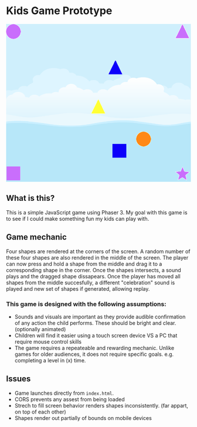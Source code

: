# Kids Game Prototype
![](game.png)

## What is this?
This is a simple JavaScript game using Phaser 3. My goal with this game is to see if I could make something fun my kids can play with.

## Game mechanic
Four shapes are rendered at the corners of the screen.
A random number of these four shapes are also rendered in the middle of the screen. The player can now press and hold a shape from the middle and drag it to a corresponding shape in the corner. Once the shapes intersects, a sound plays and the dragged shape dissapears. Once the player has moved all shapes from the middle succesfully, a different "celebration" sound is played and new set of shapes if generated, allowing replay.

### This game is designed with the following assumptions:
- Sounds and visuals are important as they provide audible confirmation of any action the child performs. These should be bright and clear. (optionally animated)
- Children will find it easier using a touch screen device VS a PC that require mouse control skills
- The game requires a repeateable and rewarding mechanic. Unlike games for older audiences, it does not require specific goals. e.g. completing a level in (x) time.

## Issues
- Game launches directly from `index.html`.
- CORS prevents any assest from being loaded
- Strech to fill screen behavior renders shapes inconsistently. (far appart, on top of each other)
- Shapes render out partially of bounds on mobile devices
